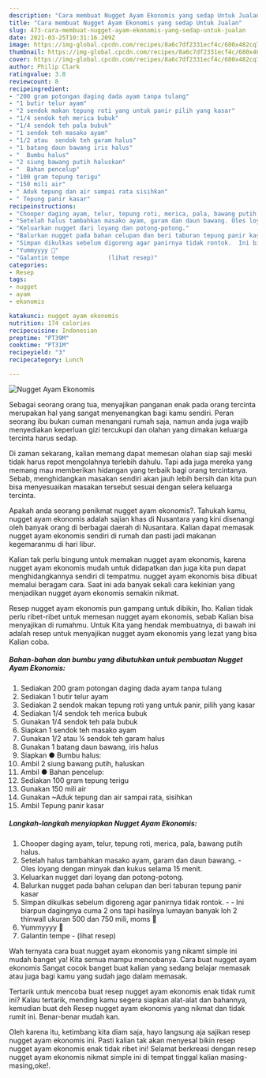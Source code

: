 ```yaml
---
description: "Cara membuat Nugget Ayam Ekonomis yang sedap Untuk Jualan"
title: "Cara membuat Nugget Ayam Ekonomis yang sedap Untuk Jualan"
slug: 473-cara-membuat-nugget-ayam-ekonomis-yang-sedap-untuk-jualan
date: 2021-03-25T10:31:16.209Z
image: https://img-global.cpcdn.com/recipes/8a6c7df2331ecf4c/680x482cq70/nugget-ayam-ekonomis-foto-resep-utama.jpg
thumbnail: https://img-global.cpcdn.com/recipes/8a6c7df2331ecf4c/680x482cq70/nugget-ayam-ekonomis-foto-resep-utama.jpg
cover: https://img-global.cpcdn.com/recipes/8a6c7df2331ecf4c/680x482cq70/nugget-ayam-ekonomis-foto-resep-utama.jpg
author: Philip Clark
ratingvalue: 3.8
reviewcount: 8
recipeingredient:
- "200 gram potongan daging dada ayam tanpa tulang"
- "1 butir telur ayam"
- "2 sendok makan tepung roti yang untuk panir pilih yang kasar"
- "1/4 sendok teh merica bubuk"
- "1/4 sendok teh pala bubuk"
- "1 sendok teh masako ayam"
- "1/2 atau  sendok teh garam halus"
- "1 batang daun bawang iris halus"
- "  Bumbu halus"
- "2 siung bawang putih haluskan"
- "  Bahan pencelup"
- "100 gram tepung terigu"
- "150 mili air"
- " Aduk tepung dan air sampai rata sisihkan"
- " Tepung panir kasar"
recipeinstructions:
- "Chooper daging ayam, telur, tepung roti, merica, pala, bawang putih halus."
- "Setelah halus tambahkan masako ayam, garam dan daun bawang. Oles loyang dengan minyak dan kukus selama 15 menit."
- "Keluarkan nugget dari loyang dan potong-potong."
- "Balurkan nugget pada bahan celupan dan beri taburan tepung panir kasar"
- "Simpan dikulkas sebelum digoreng agar panirnya tidak rontok.  Ini biarpun dagingnya cuma 2 ons tapi hasilnya lumayan banyak loh 2 thinwall ukuran 500 dan 750 mili, moms 🤭"
- "Yummyyyy 🤭"
- "Galantin tempe           (lihat resep)"
categories:
- Resep
tags:
- nugget
- ayam
- ekonomis

katakunci: nugget ayam ekonomis 
nutrition: 174 calories
recipecuisine: Indonesian
preptime: "PT39M"
cooktime: "PT31M"
recipeyield: "3"
recipecategory: Lunch

---
```



![Nugget Ayam Ekonomis](https://img-global.cpcdn.com/recipes/8a6c7df2331ecf4c/680x482cq70/nugget-ayam-ekonomis-foto-resep-utama.jpg)

Sebagai seorang orang tua, menyajikan panganan enak pada orang tercinta merupakan hal yang sangat menyenangkan bagi kamu sendiri. Peran seorang ibu bukan cuman menangani rumah saja, namun anda juga wajib menyediakan keperluan gizi tercukupi dan olahan yang dimakan keluarga tercinta harus sedap.

Di zaman  sekarang, kalian memang dapat memesan olahan siap saji meski tidak harus repot mengolahnya terlebih dahulu. Tapi ada juga mereka yang memang mau memberikan hidangan yang terbaik bagi orang tercintanya. Sebab, menghidangkan masakan sendiri akan jauh lebih bersih dan kita pun bisa menyesuaikan masakan tersebut sesuai dengan selera keluarga tercinta. 



Apakah anda seorang penikmat nugget ayam ekonomis?. Tahukah kamu, nugget ayam ekonomis adalah sajian khas di Nusantara yang kini disenangi oleh banyak orang di berbagai daerah di Nusantara. Kalian dapat memasak nugget ayam ekonomis sendiri di rumah dan pasti jadi makanan kegemaranmu di hari libur.

Kalian tak perlu bingung untuk memakan nugget ayam ekonomis, karena nugget ayam ekonomis mudah untuk didapatkan dan juga kita pun dapat menghidangkannya sendiri di tempatmu. nugget ayam ekonomis bisa dibuat memalui beragam cara. Saat ini ada banyak sekali cara kekinian yang menjadikan nugget ayam ekonomis semakin nikmat.

Resep nugget ayam ekonomis pun gampang untuk dibikin, lho. Kalian tidak perlu ribet-ribet untuk memesan nugget ayam ekonomis, sebab Kalian bisa menyajikan di rumahmu. Untuk Kita yang hendak membuatnya, di bawah ini adalah resep untuk menyajikan nugget ayam ekonomis yang lezat yang bisa Kalian coba.

<!--inarticleads1-->

##### Bahan-bahan dan bumbu yang dibutuhkan untuk pembuatan Nugget Ayam Ekonomis:

1. Sediakan 200 gram potongan daging dada ayam tanpa tulang
1. Sediakan 1 butir telur ayam
1. Sediakan 2 sendok makan tepung roti yang untuk panir, pilih yang kasar
1. Sediakan 1/4 sendok teh merica bubuk
1. Gunakan 1/4 sendok teh pala bubuk
1. Siapkan 1 sendok teh masako ayam
1. Gunakan 1/2 atau ¼ sendok teh garam halus
1. Gunakan 1 batang daun bawang, iris halus
1. Siapkan  ● Bumbu halus:
1. Ambil 2 siung bawang putih, haluskan
1. Ambil  ● Bahan pencelup:
1. Sediakan 100 gram tepung terigu
1. Gunakan 150 mili air
1. Gunakan  ~Aduk tepung dan air sampai rata, sisihkan
1. Ambil  Tepung panir kasar




<!--inarticleads2-->

##### Langkah-langkah menyiapkan Nugget Ayam Ekonomis:

1. Chooper daging ayam, telur, tepung roti, merica, pala, bawang putih halus.
1. Setelah halus tambahkan masako ayam, garam dan daun bawang. - Oles loyang dengan minyak dan kukus selama 15 menit.
1. Keluarkan nugget dari loyang dan potong-potong.
1. Balurkan nugget pada bahan celupan dan beri taburan tepung panir kasar
1. Simpan dikulkas sebelum digoreng agar panirnya tidak rontok. -  - Ini biarpun dagingnya cuma 2 ons tapi hasilnya lumayan banyak loh 2 thinwall ukuran 500 dan 750 mili, moms 🤭
1. Yummyyyy 🤭
1. Galantin tempe -           (lihat resep)




Wah ternyata cara buat nugget ayam ekonomis yang nikamt simple ini mudah banget ya! Kita semua mampu mencobanya. Cara buat nugget ayam ekonomis Sangat cocok banget buat kalian yang sedang belajar memasak atau juga bagi kamu yang sudah jago dalam memasak.

Tertarik untuk mencoba buat resep nugget ayam ekonomis enak tidak rumit ini? Kalau tertarik, mending kamu segera siapkan alat-alat dan bahannya, kemudian buat deh Resep nugget ayam ekonomis yang nikmat dan tidak rumit ini. Benar-benar mudah kan. 

Oleh karena itu, ketimbang kita diam saja, hayo langsung aja sajikan resep nugget ayam ekonomis ini. Pasti kalian tak akan menyesal bikin resep nugget ayam ekonomis enak tidak ribet ini! Selamat berkreasi dengan resep nugget ayam ekonomis nikmat simple ini di tempat tinggal kalian masing-masing,oke!.

